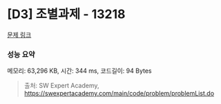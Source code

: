 # [D3] 조별과제 - 13218 

[문제 링크](https://swexpertacademy.com/main/code/problem/problemDetail.do?contestProbId=AXzjvCCq-PwDFASs) 

### 성능 요약

메모리: 63,296 KB, 시간: 344 ms, 코드길이: 94 Bytes



> 출처: SW Expert Academy, https://swexpertacademy.com/main/code/problem/problemList.do